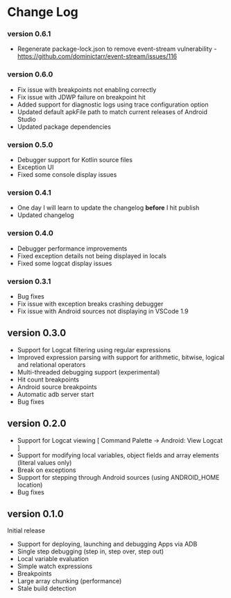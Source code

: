 # Change Log

### version 0.6.1
* Regenerate package-lock.json to remove event-stream vulnerability - https://github.com/dominictarr/event-stream/issues/116

### version 0.6.0
* Fix issue with breakpoints not enabling correctly
* Fix issue with JDWP failure on breakpoint hit
* Added support for diagnostic logs using trace configuration option
* Updated default apkFile path to match current releases of Android Studio
* Updated package dependencies

### version 0.5.0
* Debugger support for Kotlin source files
* Exception UI
* Fixed some console display issues

### version 0.4.1
* One day I will learn to update the changelog **before** I hit publish
* Updated changelog

### version 0.4.0
* Debugger performance improvements
* Fixed exception details not being displayed in locals
* Fixed some logcat display issues

### version 0.3.1
* Bug fixes
* Fix issue with exception breaks crashing debugger
* Fix issue with Android sources not displaying in VSCode 1.9

## version 0.3.0
* Support for Logcat filtering using regular expressions
* Improved expression parsing with support for arithmetic, bitwise, logical and relational operators
* Multi-threaded debugging support (experimental)
* Hit count breakpoints
* Android source breakpoints
* Automatic adb server start
* Bug fixes

## version 0.2.0
* Support for Logcat viewing [ Command Palette -> Android: View Logcat ]
* Support for modifying local variables, object fields and array elements (literal values only)
* Break on exceptions
* Support for stepping through Android sources (using ANDROID_HOME location)
* Bug fixes

## version 0.1.0
Initial release  
* Support for deploying, launching and debugging Apps via ADB
* Single step debugging (step in, step over, step out)
* Local variable evaluation
* Simple watch expressions
* Breakpoints
* Large array chunking (performance)
* Stale build detection
